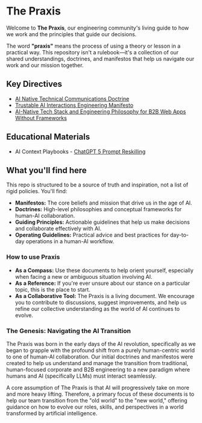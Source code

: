# The Praxis

Welcome to **The Praxis**, our engineering community's living guide to how we work and the principles that guide our decisions.

The word **"praxis"** means the process of using a theory or lesson in a practical way. This repository isn't a rulebook—it's a collection of our shared understandings, doctrines, and manifestos that help us navigate our work and our mission together.

## Key Directives

- [AI Native Technical Communications Doctrine](./ai-native-technical-communications-doctrine#readme)
- [Trustable AI Interactions Engineering Manifesto](./ai-interactions-engineering-manifesto#readme)
- [AI-Native Tech Stack and Engineering Philosophy for B2B Web Apps Without Frameworks](./ai-native-software-engineering#readme)

## Educational Materials

- AI Context Playbooks - [ChatGPT 5 Prompt Reskilling](./ai-context-playbooks/chatgpt5-skills#readme)

## What you'll find here

This repo is structured to be a source of truth and inspiration, not a list of rigid policies. You'll find:

* **Manifestos:** The core beliefs and mission that drive us in the age of AI.
* **Doctrines:** High-level philosophies and conceptual frameworks for human-AI collaboration.
* **Guiding Principles:** Actionable guidelines that help us make decisions and collaborate effectively with AI.
* **Operating Guidelines:** Practical advice and best practices for day-to-day operations in a human-AI workflow.

### How to use Praxis

* **As a Compass:** Use these documents to help orient yourself, especially when facing a new or ambiguous situation involving AI.
* **As a Reference:** If you're ever unsure about our stance on a particular topic, this is the place to start.
* **As a Collaborative Tool:** The Praxis is a living document. We encourage you to contribute to discussions, suggest improvements, and help us refine our collective understanding as the world of AI continues to evolve.

### The Genesis: Navigating the AI Transition

The Praxis was born in the early days of the AI revolution, specifically as we began to grapple with the profound shift from a purely human-centric world to one of human-AI collaboration. Our initial doctrines and manifestos were created to help us understand and manage the transition from traditional, human-focused corporate and B2B engineering to a new paradigm where humans and AI (specifically LLMs) must interact seamlessly.

A core assumption of The Praxis is that AI will progressively take on more and more heavy lifting. Therefore, a primary focus of these documents is to help our team transition from the "old world" to the "new world," offering guidance on how to evolve our roles, skills, and perspectives in a world transformed by artificial intelligence.
